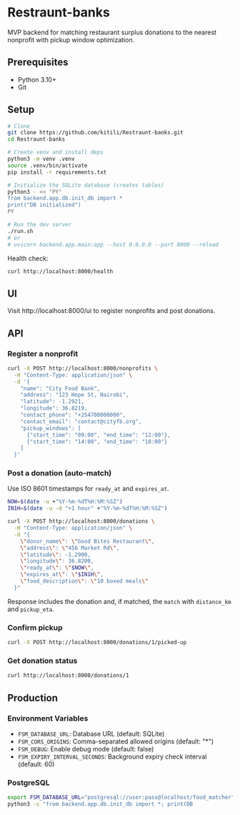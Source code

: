# Restraunt-banks

MVP backend for matching restaurant surplus donations to the nearest nonprofit with pickup window optimization.

## Prerequisites
- Python 3.10+
- Git

## Setup
```bash
# Clone
git clone https://github.com/kitili/Restraunt-banks.git
cd Restraunt-banks

# Create venv and install deps
python3 -m venv .venv
source .venv/bin/activate
pip install -r requirements.txt

# Initialize the SQLite database (creates tables)
python3 - << "PY"
from backend.app.db.init_db import *
print("DB initialized")
PY

# Run the dev server
./run.sh
# or
# uvicorn backend.app.main:app --host 0.0.0.0 --port 8000 --reload
```

Health check:
```bash
curl http://localhost:8000/health
```

## UI
Visit http://localhost:8000/ui to register nonprofits and post donations.

## API

### Register a nonprofit
```bash
curl -X POST http://localhost:8000/nonprofits \
  -H "Content-Type: application/json" \
  -d '{
    "name": "City Food Bank",
    "address": "123 Hope St, Nairobi",
    "latitude": -1.2921,
    "longitude": 36.8219,
    "contact_phone": "+254700000000",
    "contact_email": "contact@cityfb.org",
    "pickup_windows": [
      {"start_time": "09:00", "end_time": "12:00"},
      {"start_time": "14:00", "end_time": "18:00"}
    ]
  }'
```

### Post a donation (auto-match)
Use ISO 8601 timestamps for `ready_at` and `expires_at`.
```bash
NOW=$(date -u +"%Y-%m-%dT%H:%M:%SZ")
IN1H=$(date -u -d "+1 hour" +"%Y-%m-%dT%H:%M:%SZ")

curl -X POST http://localhost:8000/donations \
  -H "Content-Type: application/json" \
  -d "{
    \"donor_name\": \"Good Bites Restaurant\",
    \"address\": \"456 Market Rd\",
    \"latitude\": -1.2900,
    \"longitude\": 36.8200,
    \"ready_at\": \"$NOW\",
    \"expires_at\": \"$IN1H\",
    \"food_description\": \"10 boxed meals\"
  }"
```
Response includes the donation and, if matched, the `match` with `distance_km` and `pickup_eta`.

### Confirm pickup
```bash
curl -X POST http://localhost:8000/donations/1/picked-up
```

### Get donation status
```bash
curl http://localhost:8000/donations/1
```

## Production

### Environment Variables
- `FSM_DATABASE_URL`: Database URL (default: SQLite)
- `FSM_CORS_ORIGINS`: Comma-separated allowed origins (default: "*")
- `FSM_DEBUG`: Enable debug mode (default: false)
- `FSM_EXPIRY_INTERVAL_SECONDS`: Background expiry check interval (default: 60)

### PostgreSQL
```bash
export FSM_DATABASE_URL="postgresql://user:pass@localhost/food_matcher"
python3 -c "from backend.app.db.init_db import *; print(DB
